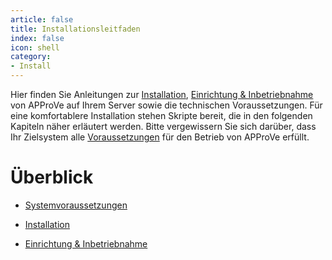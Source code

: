 ```yaml
---
article: false
title: Installationsleitfaden
index: false
icon: shell
category:
- Install
---
```


Hier finden Sie Anleitungen zur [Installation](install.md), [Einrichtung & Inbetriebnahme](setup.md) von APProVe auf Ihrem Server sowie die technischen Voraussetzungen.
Für eine komfortablere Installation stehen Skripte bereit, die in den folgenden Kapiteln näher erläutert werden.
Bitte vergewissern Sie sich darüber, dass Ihr Zielsystem alle [Voraussetzungen](requirement.md) für den Betrieb von APProVe erfüllt.

# Überblick

- [Systemvoraussetzungen](requirement.md)

- [Installation](install.md)

- [Einrichtung & Inbetriebnahme](setup.md)
